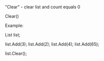 "Clear" - clear list and count equals 0

Clear()

Example:

List<int> list;

list.Add(3);
list.Add(2);
list.Add(4);
list.Add(65);

list.Clear();